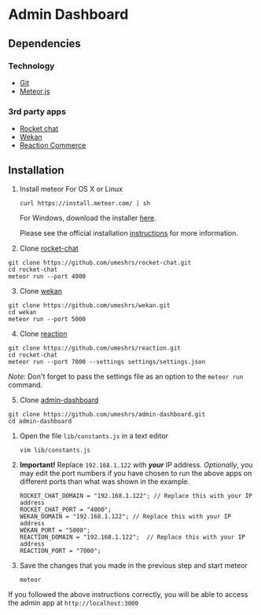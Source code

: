 # Admin Dashboard

## Dependencies

### Technology

* [Git](http://git-scm.com/book/en/v2/Getting-Started-Installing-Git)
* [Meteor.js](https://www.meteor.com/install)

### 3rd party apps

* [Rocket chat](https://github.com/RocketChat/Rocket.Chat/)
* [Wekan](https://github.com/wekan/wekan)
* [Reaction Commerce](https://github.com/reactioncommerce/reaction)

## Installation

1. Install meteor
   For OS X or Linux

   ```
   curl https://install.meteor.com/ | sh
   ```

   For Windows, download the installer [here](https://install.meteor.com/windows).

   Please see the official installation [instructions](https://www.meteor.com/install) for more information.
2. Clone [rocket-chat](https://github.com/umeshrs/rocket-chat)

  ```
  git clone https://github.com/umeshrs/rocket-chat.git
  cd rocket-chat
  meteor run --port 4000
  ```

3. Clone [wekan](https://github.com/umeshrs/wekan)

  ```
  git clone https://github.com/umeshrs/wekan.git
  cd wekan
  meteor run --port 5000
  ```

4. Clone [reaction](https://github.com/umeshrs/reaction)

  ```
  git clone https://github.com/umeshrs/reaction.git
  cd rocket-chat
  meteor run --port 7000 --settings settings/settings.json
  ```
  *Note:* Don't forget to pass the settings file as an option to the `meteor run` command.

5. Clone [admin-dashboard](https://github.com/umeshrs/admin-dashboard)

  ```
  git clone https://github.com/umeshrs/admin-dashboard.git
  cd admin-dashboard
  ```
  1. Open the file `lib/constants.js` in a text editor

      ```
      vim lib/constants.js
      ```
  2. **Important!** Replace `192.168.1.122` with ***your*** IP address. *Optionally*, you may edit the port numbers if you have chosen to run the above apps on different ports than what was shown in the example. 

      ```
      ROCKET_CHAT_DOMAIN = "192.168.1.122"; // Replace this with your IP address
      ROCKET_CHAT_PORT = "4000";
      WEKAN_DOMAIN = "192.168.1.122"; // Replace this with your IP address
      WEKAN_PORT = "5000";
      REACTION_DOMAIN = "192.168.1.122";  // Replace this with your IP address
      REACTION_PORT = "7000";
      ```
  3. Save the changes that you made in the previous step and start meteor

      ```
      meteor
      ```

If you followed the above instructions correctly, you will be able to access the admin app at `http://localhost:3000`
